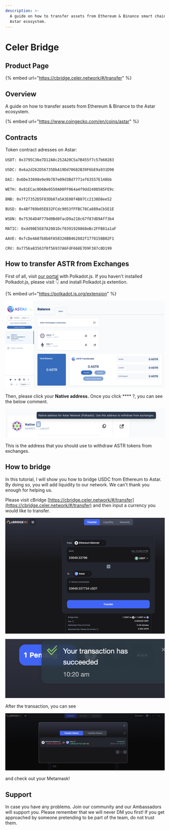 ```yaml
---
description: >-
  A guide on how to transfer assets from Ethereum & Binance smart chain to the
  Astar ecosystem.
---
```


# Celer Bridge

## Product Page

{% embed url="https://cbridge.celer.network/#/transfer" %}

## Overview

A guide on how to transfer assets from Ethereum & Binance to the Astar ecosystem.&#x20;

{% embed url="https://www.coingecko.com/en/coins/astar" %}

## Contracts

Token contract adresses on Astar:

`USDT: 0x3795C36e7D12A8c252A20C5a7B455f7c57b60283`

`USDC: 0x6a2d262D56735DbA19Dd70682B39F6bE9a931D98`

`DAI: 0x6De33698e9e9b787e09d3Bd7771ef63557E148bb`

`WETH: 0x81ECac0D6Be0550A00FF064a4f9dd2400585FE9c`

`BNB: 0x7f27352D5F83Db87a5A3E00f4B07Cc2138D8ee52`

`BUSD: 0x4Bf769b05E832FCdc9053fFFBC78Ca889aCb5E1E`

`WSDN: 0x75364D4F779d0Bd0facD9a218c67f87dD9Aff3b4`

`MATIC: 0xdd90E5E87A2081Dcf0391920868eBc2FFB81a1aF`

`AAVE: 0xfcDe4A87b8b6FA58326BB462882f1778158B02F1`

`CRV: 0x7756a83563f0f56937A6FdF668E7D9F387c0D199`

## How to transfer ASTR from Exchanges

First of all, visit [our portal](https://portal.astar.network/#/balance/wallet) with Polkadot.js. If you haven't installed Polkadot.js, please visit 👇 and install Polkadot.js extention.&#x20;

{% embed url="https://polkadot.js.org/extension" %}

![](<../../.gitbook/assets/Screenshot 2022-01-19 at 3.50.13 PM.png>)

Then, please click your **Native address.** Once you click **** ?, you can see the below comment.&#x20;

![](<../../.gitbook/assets/Screenshot 2022-01-19 at 3.54.51 PM (1).png>)

This is the address that you should use to withdraw ASTR tokens from exchanges.&#x20;

## How to bridge

In this tutorial, I will show you how to bridge USDC from Ethereum to Astar. By doing so, you will add liquidity to our network. We can't thank you enough for helping us.

Please visit cBridge [https://cbridge.celer.network/#/transfer](https://cbridge.celer.network/#/transfer) and then input a currency you would like to transfer.&#x20;

![](<../../.gitbook/assets/Screenshot 2022-01-22 at 10.20.17 AM.png>)

![](<../../.gitbook/assets/Screenshot 2022-01-22 at 10.20.22 AM.png>)

After the transaction, you can see

![](<../../.gitbook/assets/Screenshot 2022-01-22 at 10.33.53 AM.png>)

and check out your Metamask!&#x20;

## Support

In case you have any problems. Join our community and our Ambassadors will support you. Please remember that we will never DM you first! If you get approached by someone pretending to be part of the team, do not trust them.
